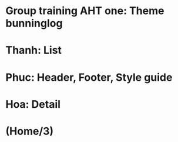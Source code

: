 # Group training AHT one: Theme bunninglog
# Thanh: List
# Phuc: Header, Footer, Style guide
# Hoa: Detail
# (Home/3)
